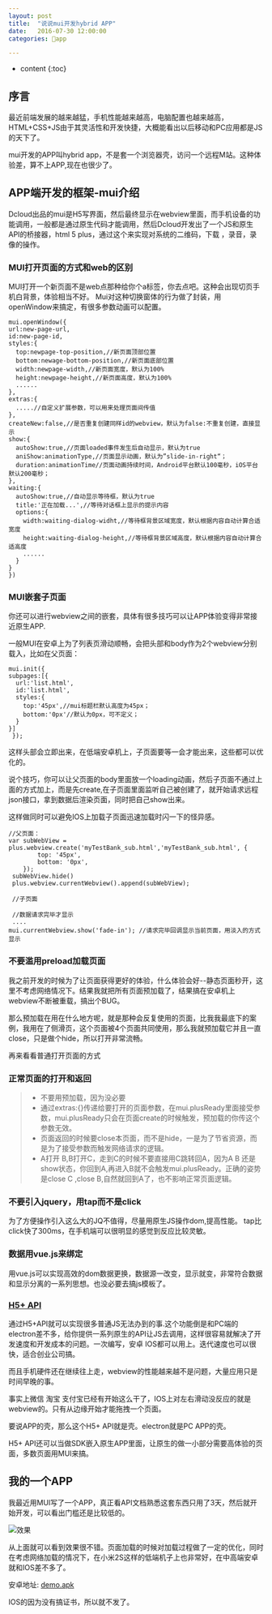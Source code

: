 ```yaml
---
layout: post
title:  "说说mui开发hybrid APP"
date:   2016-07-30 12:00:00
categories: 📱app

---
```


* content
{:toc}


## 序言
 最近前端发展的越来越猛，手机性能越来越高，电脑配置也越来越高，HTML+CSS+JS由于其灵活性和开发快捷，大概能看出以后移动和PC应用都是JS的天下了。

 mui开发的APP叫hybrid app，不是套一个浏览器壳，访问一个远程M站。这种体验差，算不上APP,现在也很少了。

## APP端开发的框架-mui介绍

Dcloud出品的mui是H5写界面，然后最终显示在webview里面，而手机设备的功能调用，一般都是通过原生代码才能调用，然后Dcloud开发出了一个JS和原生API的桥接器，html 5 plus，通过这个来实现对系统的二维码，下载 ，录音，录像的操作。

### MUI打开页面的方式和web的区别

MUI打开一个新页面不是web点那种给你个a标签，你去点吧。这种会出现切页手机白背景，体验相当不好。
Mui对这种切换窗体的行为做了封装，用openWindow来搞定，有很多参数动画可以配置。

    mui.openWindow({
    url:new-page-url,
    id:new-page-id,
    styles:{
      top:newpage-top-position,//新页面顶部位置
      bottom:newage-bottom-position,//新页面底部位置
      width:newpage-width,//新页面宽度，默认为100%
      height:newpage-height,//新页面高度，默认为100%
      ......
    },
    extras:{
      .....//自定义扩展参数，可以用来处理页面间传值
    },
    createNew:false,//是否重复创建同样id的webview，默认为false:不重复创建，直接显示
    show:{
      autoShow:true,//页面loaded事件发生后自动显示，默认为true
      aniShow:animationType,//页面显示动画，默认为”slide-in-right“；
      duration:animationTime//页面动画持续时间，Android平台默认100毫秒，iOS平台默认200毫秒；
    },
    waiting:{
      autoShow:true,//自动显示等待框，默认为true
      title:'正在加载...',//等待对话框上显示的提示内容
      options:{
        width:waiting-dialog-widht,//等待框背景区域宽度，默认根据内容自动计算合适宽度
        height:waiting-dialog-height,//等待框背景区域高度，默认根据内容自动计算合适高度
        ......
      }
    }
    })

### MUI嵌套子页面

你还可以进行webview之间的嵌套，具体有很多技巧可以让APP体验变得非常接近原生APP.

一般MUI在安卓上为了列表页滑动顺畅，会把头部和body作为2个webview分别载入，比如在父页面：
    
    mui.init({
    subpages:[{
      url:'list.html',
      id:'list.html',
      styles:{
        top:'45px',//mui标题栏默认高度为45px；
        bottom:'0px'//默认为0px，可不定义；
      }
    }]
     });

这样头部会立即出来，在低端安卓机上，子页面要等一会才能出来，这些都可以优化的。

说个技巧，你可以让父页面的body里面放一个loading动画，然后子页面不通过上面的方式加上，而是先create,在子页面里面监听自己被创建了，就开始请求远程json接口，拿到数据后渲染页面，同时把自己show出来。

这样做同时可以避免IOS上加载子页面迅速加载时闪一下的怪异感。
    
    //父页面：
    var subWebView = plus.webview.create('myTestBank_sub.html','myTestBank_sub.html', {
            top: '45px',
            bottom: '0px',
        });
     subWebView.hide()
     plus.webview.currentWebview().append(subWebView);

     //子页面
    
     //数据请求完毕才显示
     ....
    mui.currentWebview.show('fade-in'); //请求完毕回调显示当前页面，用淡入的方式显示


### 不要滥用preload加载页面
 
 我之前开发的时候为了让页面获得更好的体验，什么体验会好--静态页面秒开，这里不考虑网络情况下。结果我就把所有页面预加载了，结果搞在安卓机上webview不断被重载，搞出个BUG。

 那么预加载在用在什么地方呢，就是那种会反复使用的页面，比我我最底下的案例，我用在了侧滑页，这个页面被4个页面共同使用，那么我就预加载它并且一直close，只是做个hide，所以打开非常流畅。

 再来看看普通打开页面的方式

### 正常页面的打开和返回

> * 不要用预加载，因为没必要
> * 通过extras:{}传递给要打开的页面参数，在mui.plusReady里面接受参数，mui.plusReady只会在页面create的时候触发，预加载的你传这个参数无效。
> * 页面返回的时候要close本页面，而不是hide，一是为了节省资源，而是为了接受参数而触发网络请求的逻辑。
> * A打开 B,B打开C，走到C的时候不要直接用C跳转回A，因为A B 还是show状态，你回到A,再进入B就不会触发mui.plusReady。正确的姿势是close C ,close B,自然就回到A了，也不影响正常页面逻辑。

### 不要引入jquery，用tap而不是click
 为了方便操作引入这么大的JQ不值得，尽量用原生JS操作dom,提高性能。
 tap比click快了300ms，在手机端可以很明显的感觉到反应比较灵敏。

### 数据用vue.js来绑定

 用vue.js可以实现高效的dom数据更换，数据源一改变，显示就变，非常符合数据和显示分离的一系列思想。也没必要去搞js模板了。


### [H5+ API](http://www.dcloud.io/docs/api/index.html)

通过H5+API就可以实现很多普通JS无法办到的事.这个功能倒是和PC端的electron差不多，给你提供一系列原生的API让JS去调用，这样很容易就解决了开发速度和开发成本的问题。一次编写，安卓 IOS都可以用上。迭代速度也可以很快，适合创业公司搞。

而且手机硬件还在继续往上走，webview的性能越来越不是问题，大量应用只是时间早晚的事。

事实上微信 淘宝 支付宝已经有开始这么干了，IOS上对左右滑动没反应的就是webview的。只有从边缘开始才能拖拽一个页面。

要说APP的壳，那么这个H5+ API就是壳。electron就是PC APP的壳。
 
 H5+ API还可以当做SDK嵌入原生APP里面，让原生的做一小部分需要高体验的页面，多数页面用MUI来搞。


## 我的一个APP
 我最近用MUI写了一个APP，真正看API文档熟悉这套东西只用了3天，然后就开始开发，可以看出门槛还是比较低的。

  ![效果](/static/img/ios-mui.gif)

 从上面就可以看到效果很不错。页面加载的时候对加载过程做了一定的优化，同时在考虑网络加载的情况下，在小米2S这样的低端机子上也非常好，在中高端安卓就和IOS差不多了。

 安卓地址: [demo.apk](/static/img/demo.apk)


 IOS的因为没有搞证书，所以就不发了。

 







